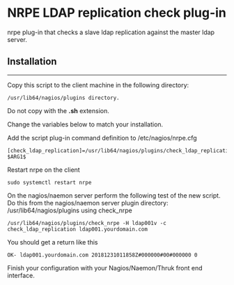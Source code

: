 # NRPE LDAP replication check plug-in

nrpe plug-in that checks a slave ldap replication against the master ldap server.

## Installation
------------------
Copy this script to the client machine in the following directory:

    /usr/lib64/nagios/plugins directory. 

Do not copy with the **.sh** extension.

Change the variables below to match your installation.

Add the script plug-in command definition to /etc/nagios/nrpe.cfg 

    [check_ldap_replication]=/usr/lib64/nagios/plugins/check_ldap_replication $ARG1$

Restart nrpe on the client 

    sudo systemctl restart nrpe

On the nagios/naemon server perform the following test of the new script. Do this from the nagios/naemon server plugin directory: /usr/lib64/nagios/plugins using check_nrpe

    /usr/lib64/nagios/plugins/check_nrpe -H ldap001v -c check_ldap_replication ldap001.yourdomain.com

You should get a return like this

    OK- ldap001.yourdomain.com 20181231011858Z#000000#00#000000 0

Finish your configuration with your Nagios/Naemon/Thruk front end interface.
